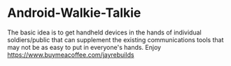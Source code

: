 # Android-Walkie-Talkie
The basic idea is to get handheld devices in the hands of individual soldiers/public that can  supplement the existing communications tools that may not be as easy  to put in everyone's hands.
Enjoy
https://www.buymeacoffee.com/jayrebuilds
